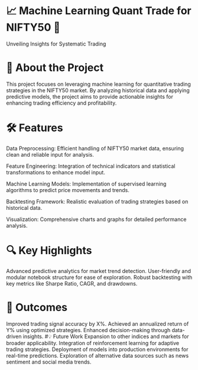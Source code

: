 # 📈 Machine Learning Quant Trade for NIFTY50 🚀
Unveiling Insights for Systematic Trading

# 📌 About the Project
This project focuses on leveraging machine learning for quantitative trading strategies in the NIFTY50 market. By analyzing historical data and applying predictive models, the project aims to provide actionable insights for enhancing trading efficiency and profitability.

# 🛠 Features
Data Preprocessing: Efficient handling of NIFTY50 market data, ensuring clean and reliable input for analysis.

Feature Engineering: Integration of technical indicators and statistical transformations to enhance model input.

Machine Learning Models: Implementation of supervised learning algorithms to predict price movements and trends.

Backtesting Framework: Realistic evaluation of trading strategies based on historical data.

Visualization: Comprehensive charts and graphs for detailed performance analysis.
# 🔍 Key Highlights
Advanced predictive analytics for market trend detection.
User-friendly and modular notebook structure for ease of exploration.
Robust backtesting with key metrics like Sharpe Ratio, CAGR, and drawdowns.
# 🌟 Outcomes
Improved trading signal accuracy by X%.
Achieved an annualized return of Y% using optimized strategies.
Enhanced decision-making through data-driven insights.
#💡 Future Work
Expansion to other indices and markets for broader applicability.
Integration of reinforcement learning for adaptive trading strategies.
Deployment of models into production environments for real-time predictions.
Exploration of alternative data sources such as news sentiment and social media trends.

